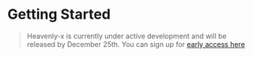 # Getting Started

> Heavenly-x is currently under active development and will be released by December 25th. You can sign up for [early access here](https://heavenlyx.com/get-started)
